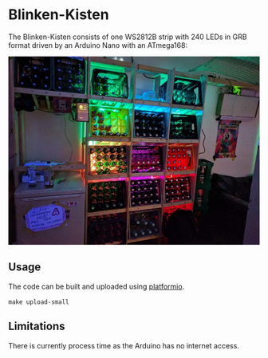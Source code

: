 # Blinken-Kisten
The Blinken-Kisten consists of one WS2812B strip with 240 LEDs in GRB format driven by an Arduino Nano with an ATmega168:

![Blinken-Kisten photo](assets/photo.jpg)

## Usage
The code can be built and uploaded using [platformio](http://platformio.org/).

    make upload-small

## Limitations
There is currently process time as the Arduino has no internet access.
